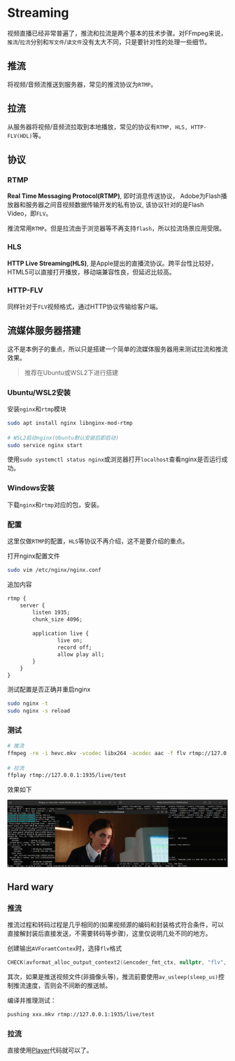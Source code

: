# Streaming

视频直播已经非常普遍了，推流和拉流是两个基本的技术步骤。对FFmpeg来说，`推流`/`拉流`分别和`写文件`/`读文件`没有太大不同，只是要针对性的处理一些细节。

## 推流

将视频/音频流推送到服务器，常见的推流协议为`RTMP`。

## 拉流

从服务器将视频/音频流拉取到本地播放，常见的协议有`RTMP, HLS, HTTP-FLV(HDL)`等。

## 协议

### RTMP

**Real Time Messaging Protocol(RTMP)**, 即时消息传送协议，
Adobe为Flash播放器和服务器之间音视频数据传输开发的私有协议, 该协议针对的是Flash Video，即`FLV`。

推流常用`RTMP`。但是拉流由于浏览器等不再支持`flash`，所以拉流场景应用受限。

### HLS

**HTTP Live Streaming(HLS)**, 是Apple提出的直播流协议。跨平台性比较好，HTML5可以直接打开播放，移动端兼容性良，但延迟比较高。

### HTTP-FLV

同样针对于`FLV`视频格式，通过HTTP协议传输给客户端。

## 流媒体服务器搭建

这不是本例子的重点，所以只是搭建一个简单的流媒体服务器用来测试拉流和推流效果。

> 推荐在Ubuntu或WSL2下进行搭建

### Ubuntu/WSL2安装

安装`nginx`和`rtmp`模块

```bash
sudo apt install nginx libnginx-mod-rtmp

# WSL2启动nginx(Ubuntu默认安装后即启动)
sudo service nginx start
```

使用`sudo systemctl status nginx`或浏览器打开`localhost`查看nginx是否运行成功。

### Windows安装

下载`nginx`和`rtmp`对应的包，安装。

### 配置

这里仅做`RTMP`的配置，`HLS`等协议不再介绍，这不是要介绍的重点。

打开nginx配置文件

```bash
sudo vim /etc/nginx/nginx.conf
```

追加内容

```
rtmp {
    server {
        listen 1935;
        chunk_size 4096;

        application live {
                live on;
                record off;
                allow play all;
        }
    }
}
```

测试配置是否正确并重启nginx

```bash
sudo nginx -t
sudo nginx -s reload
```

### 测试

```bash
# 推流
ffmpeg -re -i hevc.mkv -vcodec libx264 -acodec aac -f flv rtmp://127.0.0.1:1935/live/test

# 拉流
ffplay rtmp://127.0.0.1:1935/live/test
```

效果如下

![streaming](/images/streaming.png)

## Hard wary

### 推流

推流过程和转码过程是几乎相同的(如果视频源的编码和封装格式符合条件，可以直接解封装后直接发送，不需要转码等步骤)，这里仅说明几处不同的地方。

创建输出`AVForamtContex`时，选择`flv`格式

```c
CHECK(avformat_alloc_output_context2(&encoder_fmt_ctx, nullptr, "flv", nullptr) >= 0);
```

其次，如果是推送视频文件(非摄像头等)，推流前要使用`av_usleep(sleep_us)`控制推流速度，否则会不间断的推送帧。

编译并推理测试：

```bash
pushing xxx.mkv rtmp://127.0.0.1:1935/live/test
```

### 拉流

直接使用[Player](/09_media_player/README.md)代码就可以了。